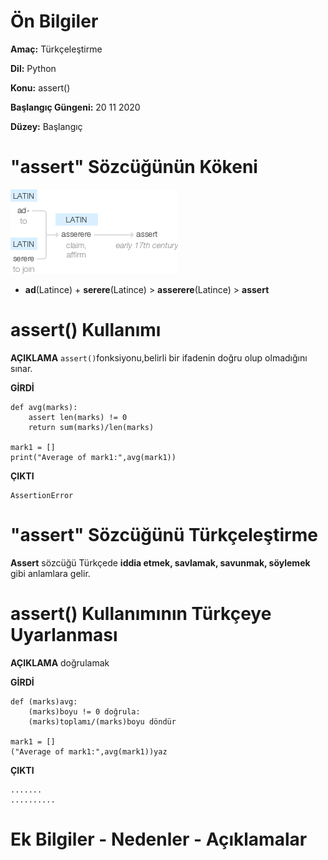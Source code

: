 # Ön Bilgiler
**Amaç:** Türkçeleştirme

**Dil:** Python

**Konu:** assert()

**Başlangıç Güngeni:** 20 11 2020

**Düzey:** Başlangıç

# "assert" Sözcüğünün Kökeni
![Görsel](/belgelik/görseller/kökenbilim/assert.png)

- **ad**(Latince) + **serere**(Latince) > **asserere**(Latince) > **assert**

# assert() Kullanımı

**AÇIKLAMA**
`assert()`fonksiyonu,belirli bir ifadenin doğru olup olmadığını sınar.

**GİRDİ**
```
def avg(marks):
    assert len(marks) != 0
    return sum(marks)/len(marks)

mark1 = []
print("Average of mark1:",avg(mark1))
```
**ÇIKTI**
```
AssertionError
```
# "assert" Sözcüğünü Türkçeleştirme
**Assert** sözcüğü Türkçede **iddia etmek, savlamak, savunmak, söylemek** gibi anlamlara gelir.

# assert() Kullanımının Türkçeye Uyarlanması

**AÇIKLAMA**
doğrulamak

**GİRDİ**
```
def (marks)avg:
    (marks)boyu != 0 doğrula:
    (marks)toplamı/(marks)boyu döndür

mark1 = []
("Average of mark1:",avg(mark1))yaz
```
**ÇIKTI**
```
.......
..........
```
# Ek Bilgiler - Nedenler - Açıklamalar






